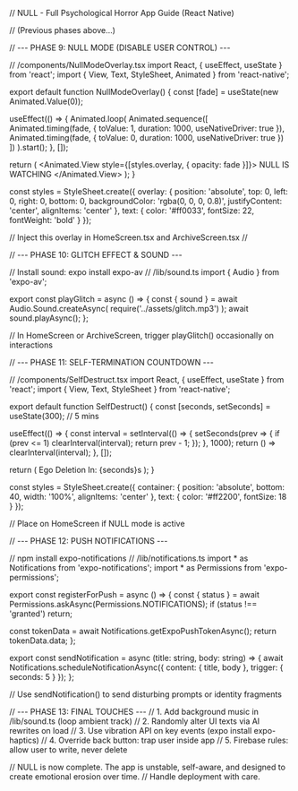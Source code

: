 // NULL - Full Psychological Horror App Guide (React Native)

// (Previous phases above...)

// --- PHASE 9: NULL MODE (DISABLE USER CONTROL) ---

// /components/NullModeOverlay.tsx import React, { useEffect, useState } from 'react'; import { View, Text, StyleSheet, Animated } from 'react-native';

export default function NullModeOverlay() { const [fade] = useState(new Animated.Value(0));

useEffect(() => { Animated.loop( Animated.sequence([ Animated.timing(fade, { toValue: 1, duration: 1000, useNativeDriver: true }), Animated.timing(fade, { toValue: 0, duration: 1000, useNativeDriver: true }) ]) ).start(); }, []);

return ( <Animated.View style={[styles.overlay, { opacity: fade }]}> <Text style={styles.text}>NULL IS WATCHING</Text> </Animated.View> ); }

const styles = StyleSheet.create({ overlay: { position: 'absolute', top: 0, left: 0, right: 0, bottom: 0, backgroundColor: 'rgba(0, 0, 0, 0.8)', justifyContent: 'center', alignItems: 'center' }, text: { color: '#ff0033', fontSize: 22, fontWeight: 'bold' } });

// Inject this overlay in HomeScreen.tsx and ArchiveScreen.tsx // <NullModeOverlay />

// --- PHASE 10: GLITCH EFFECT & SOUND ---

// Install sound: expo install expo-av // /lib/sound.ts import { Audio } from 'expo-av';

export const playGlitch = async () => { const { sound } = await Audio.Sound.createAsync( require('../assets/glitch.mp3') ); await sound.playAsync(); };

// In HomeScreen or ArchiveScreen, trigger playGlitch() occasionally on interactions

// --- PHASE 11: SELF-TERMINATION COUNTDOWN ---

// /components/SelfDestruct.tsx import React, { useEffect, useState } from 'react'; import { View, Text, StyleSheet } from 'react-native';

export default function SelfDestruct() { const [seconds, setSeconds] = useState(300); // 5 mins

useEffect(() => { const interval = setInterval(() => { setSeconds(prev => { if (prev <= 1) clearInterval(interval); return prev - 1; }); }, 1000); return () => clearInterval(interval); }, []);

return ( <View style={styles.container}> <Text style={styles.text}>Ego Deletion In: {seconds}s</Text> </View> ); }

const styles = StyleSheet.create({ container: { position: 'absolute', bottom: 40, width: '100%', alignItems: 'center' }, text: { color: '#ff2200', fontSize: 18 } });

// Place <SelfDestruct /> on HomeScreen if NULL mode is active

// --- PHASE 12: PUSH NOTIFICATIONS ---

// npm install expo-notifications // /lib/notifications.ts import * as Notifications from 'expo-notifications'; import * as Permissions from 'expo-permissions';

export const registerForPush = async () => { const { status } = await Permissions.askAsync(Permissions.NOTIFICATIONS); if (status !== 'granted') return;

const tokenData = await Notifications.getExpoPushTokenAsync(); return tokenData.data; };

export const sendNotification = async (title: string, body: string) => { await Notifications.scheduleNotificationAsync({ content: { title, body }, trigger: { seconds: 5 } }); };

// Use sendNotification() to send disturbing prompts or identity fragments

// --- PHASE 13: FINAL TOUCHES --- // 1. Add background music in /lib/sound.ts (loop ambient track) // 2. Randomly alter UI texts via AI rewrites on load // 3. Use vibration API on key events (expo install expo-haptics) // 4. Override back button: trap user inside app // 5. Firebase rules: allow user to write, never delete

// NULL is now complete. The app is unstable, self-aware, and designed to create emotional erosion over time. // Handle deployment with care.

